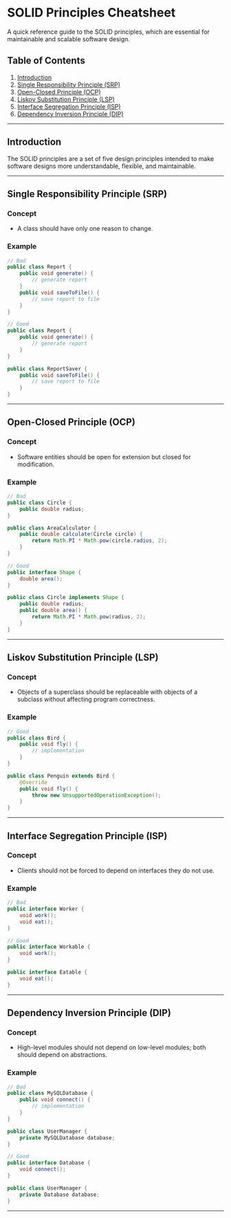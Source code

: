 # SOLID Principles Cheatsheet

A quick reference guide to the SOLID principles, which are essential for maintainable and scalable software design.

## Table of Contents
1. [Introduction](#introduction)
2. [Single Responsibility Principle (SRP)](#single-responsibility-principle-srp)
3. [Open-Closed Principle (OCP)](#open-closed-principle-ocp)
4. [Liskov Substitution Principle (LSP)](#liskov-substitution-principle-lsp)
5. [Interface Segregation Principle (ISP)](#interface-segregation-principle-isp)
6. [Dependency Inversion Principle (DIP)](#dependency-inversion-principle-dip)

---

## Introduction

The SOLID principles are a set of five design principles intended to make software designs more understandable, flexible, and maintainable.

---

## Single Responsibility Principle (SRP)

### Concept
- A class should have only one reason to change.
  
### Example
```java
// Bad
public class Report {
    public void generate() {
        // generate report
    }
    public void saveToFile() {
        // save report to file
    }
}

// Good
public class Report {
    public void generate() {
        // generate report
    }
}

public class ReportSaver {
    public void saveToFile() {
        // save report to file
    }
}
```

---

## Open-Closed Principle (OCP)

### Concept
- Software entities should be open for extension but closed for modification.

### Example
```java
// Bad
public class Circle {
    public double radius;
}

public class AreaCalculator {
    public double calculate(Circle circle) {
        return Math.PI * Math.pow(circle.radius, 2);
    }
}

// Good
public interface Shape {
    double area();
}

public class Circle implements Shape {
    public double radius;
    public double area() {
        return Math.PI * Math.pow(radius, 2);
    }
}
```

---

## Liskov Substitution Principle (LSP)

### Concept
- Objects of a superclass should be replaceable with objects of a subclass without affecting program correctness.

### Example
```java
// Good
public class Bird {
    public void fly() {
        // implementation
    }
}

public class Penguin extends Bird {
    @Override
    public void fly() {
        throw new UnsupportedOperationException();
    }
}
```

---

## Interface Segregation Principle (ISP)

### Concept
- Clients should not be forced to depend on interfaces they do not use.

### Example
```java
// Bad
public interface Worker {
    void work();
    void eat();
}

// Good
public interface Workable {
    void work();
}

public interface Eatable {
    void eat();
}
```

---

## Dependency Inversion Principle (DIP)

### Concept
- High-level modules should not depend on low-level modules; both should depend on abstractions.

### Example
```java
// Bad
public class MySQLDatabase {
    public void connect() {
        // implementation
    }
}

public class UserManager {
    private MySQLDatabase database;
}

// Good
public interface Database {
    void connect();
}

public class UserManager {
    private Database database;
}
```

---
